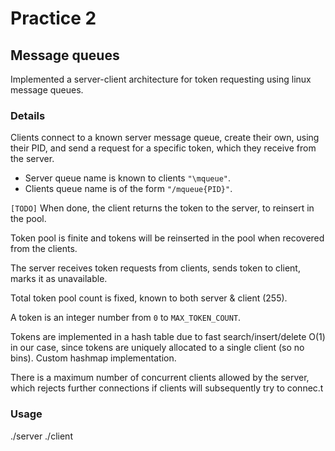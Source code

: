 # Practice 2

## Message queues

Implemented a server-client architecture for token requesting using linux message queues.

### Details

Clients connect to a known server message queue, create their own, using their PID, and
send a request for a specific token, which they receive from the server.

* Server queue name is known to clients `"\mqueue"`.
* Clients queue name is of the form `"/mqueue{PID}"`.

`[TODO]` When done, the client returns the token to the server, to reinsert in the pool.

Token pool is finite and tokens will be reinserted in the pool when recovered from the clients.

The server receives token requests from clients, sends token to client, marks it as unavailable.

Total token pool count is fixed, known to both server & client (255).

A token is an integer number from `0` to `MAX_TOKEN_COUNT`.

Tokens are implemented in a hash table due to fast search/insert/delete O(1) in our case, since
tokens are uniquely allocated to a single client (so no bins). Custom hashmap implementation.

There is a maximum number of concurrent clients allowed by the server, which rejects further
connections if clients will subsequently try to connec.t

### Usage

./server
./client

